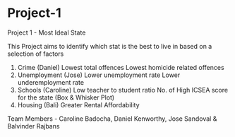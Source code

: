 # Project-1
Project 1 - Most Ideal State

This Project aims to identify which stat is the best to live in based on a selection of factors
1) Crime (Daniel)
Lowest total offences
Lowest homicide related offences
2) Unemployment (Jose)
Lower unemployment rate
Lower underemployment rate
3) Schools (Caroline)
Low teacher to student ratio
No. of High ICSEA score for the state (Box & Whisker Plot)
4) Housing (Bali)
Greater Rental Affordability

Team Members - Caroline Badocha, Daniel Kenworthy, Jose Sandoval & Balvinder Rajbans
